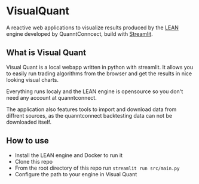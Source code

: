 # VisualQuant
A reactive web applications to visualize results produced by the
[LEAN](https://github.com/QuantConnect/Lean) engine developed by QuanntConncect, build with [Streamlit](https://streamlit.io/).

## What is Visual Quant

Visual Quant is a local webapp written in python with streamlit.
It allows you to easily run trading algorithms from the browser and
get the results in nice looking visual charts. 

Everything runs localy and the LEAN engine is opensource so you don't need any account at quanntconnect.

The application also features tools to import and download data
from diffrent sources, as the quanntconnect backtesting data can
not be downloaded itself.

## How to use

- Install the LEAN engine and Docker to run it
- Clone this repo
- From the root directory of this repo run `streamlit run src/main.py`
- Configure the path to your engine in Visual Quant